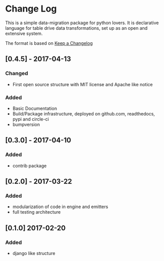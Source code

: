 # Change Log
This is a simple data-migration package for python lovers. It is declarative language for table drive data transformations, set up as an open and extensive system.

The format is based on [Keep a Changelog](http://keepachangelog.com/)

## [0.4.5] - 2017-04-13
### Changed
- First open source structure with MIT license and Apache like notice

### Added
- Basic Documentation
- Build/Package infrastructure, deployed on github.com, readthedocs, pypi and circle-ci
- bumpversion

## [0.3.0] - 2017-04-10
### Added
- contrib package

## [0.2.0] - 2017-03-22
### Added
- modularization of code in engine and emitters
- full testing architecture

## [0.1.0] 2017-02-20
### Added
- django like structure
